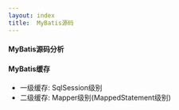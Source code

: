```yaml
---
layout: index
title:  MyBatis源码
---
```


#### MyBatis源码分析

#### MyBatis缓存

* 一级缓存: SqlSession级别
* 二级缓存: Mapper级别(MappedStatement级别)
